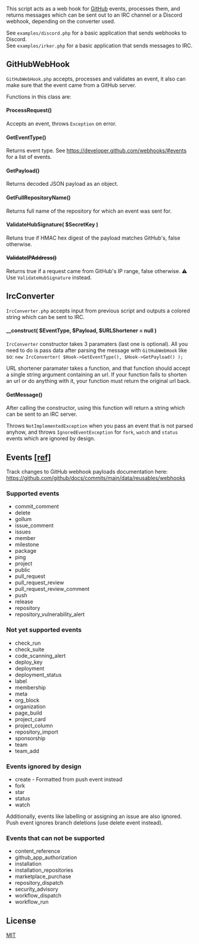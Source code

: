 This script acts as a web hook for [GitHub](https://github.com/) events, processes them,
and returns messages which can be sent out to an IRC channel or a Discord webhook,
depending on the converter used.

See `examples/discord.php` for a basic application that sends webhooks to Discord.  
See `examples/irker.php` for a basic application that sends messages to IRC.  

## GitHubWebHook
`GitHubWebHook.php` accepts, processes and validates an event,
it also can make sure that the event came from a GitHub server.

Functions in this class are:

#### ProcessRequest()
Accepts an event, throws `Exception` on error.

#### GetEventType()
Returns event type.
See https://developer.github.com/webhooks/#events for a list of events.

#### GetPayload()
Returns decoded JSON payload as an object.

#### GetFullRepositoryName()
Returns full name of the repository for which an event was sent for.

#### ValidateHubSignature( $SecretKey )
Retuns true if HMAC hex digest of the payload matches GitHub's, false otherwise.

#### ~~ValidateIPAddress()~~
Returns true if a request came from GitHub's IP range, false otherwise.
⚠ Use `ValidateHubSignature` instead.

## IrcConverter
`IrcConverter.php` accepts input from previous script and outputs
a colored string which can be sent to IRC.

#### __construct( $EventType, $Payload, $URLShortener = null )
`IrcConverter` constructor takes 3 paramaters (last one is optional).
All you need to do is pass data after parsing the message with `GitHubWebHook`
like so: `new IrcConverter( $Hook->GetEventType(), $Hook->GetPayload() );`

URL shortener paramater takes a function, and that function should accept
a single string argument containing an url. If your function fails to
shorten an url or do anything with it, your function must return the
original url back.

#### GetMessage()
After calling the constructor, using this function will return
a string which can be sent to an IRC server.

Throws `NotImplementedException` when you pass an event that
is not parsed anyhow, and throws `IgnoredEventException` for
`fork`, `watch` and `status` events which are ignored by design.

## Events [\[ref\]](https://docs.github.com/en/free-pro-team@latest/developers/webhooks-and-events/webhook-events-and-payloads)

Track changes to GitHub webhook payloads documentation here: https://github.com/github/docs/commits/main/data/reusables/webhooks

### Supported events

- commit_comment
- delete
- gollum
- issue_comment
- issues
- member
- milestone
- package
- ping
- project
- public
- pull_request
- pull_request_review
- pull_request_review_comment
- push
- release
- repository
- repository_vulnerability_alert

### Not yet supported events

- check_run
- check_suite
- code_scanning_alert
- deploy_key
- deployment
- deployment_status
- label
- membership
- meta
- org_block
- organization
- page_build
- project_card
- project_column
- repository_import
- sponsorship
- team
- team_add

### Events ignored by design

- create - Formatted from push event instead
- fork
- star
- status
- watch

Additionally, events like labelling or assigning an issue are also ignored.
Push event ignores branch deletions (use delete event instead).

### Events that can not be supported

- content_reference
- github_app_authorization
- installation
- installation_repositories
- marketplace_purchase
- repository_dispatch
- security_advisory
- workflow_dispatch
- workflow_run

## License
[MIT](LICENSE)
